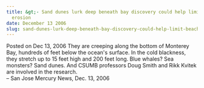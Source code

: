 ```yaml
---
title: &gt;- Sand dunes lurk deep beneath bay discovery could help limit beach
  erosion
date: December 13 2006
slug: sand-dunes-lurk-deep-beneath-bay-discovery-could-help-limit-beach-erosion
---
```


 



<span class="date">Posted on Dec 13, 2006    </span>
They are creeping along the bottom of Monterey Bay, hundreds of
feet below the ocean&apos;s surface. In the cold blackness, they stretch
up to 15 feet high and 200 feet long. Blue whales? Sea monsters?
Sand dunes. And CSUMB professors Doug Smith and Rikk Kvitek are
involved in the research.<br>
&#x2013; San Jose Mercury News, Dec. 13, 2006<br/></br>




 
